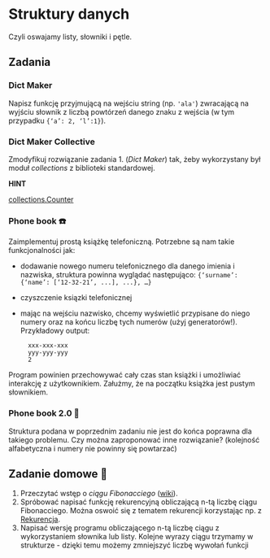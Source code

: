 # Struktury danych

Czyli oswajamy listy, słowniki i pętle.

## Zadania

### Dict Maker
Napisz funkcję przyjmującą na wejściu string (np. `'ala'`) zwracającą na wyjściu słownik
z liczbą powtórzeń danego znaku z wejścia (w tym przypadku `{‘a’: 2, ‘l’:1}`).


### Dict Maker Collective
Zmodyfikuj rozwiązanie zadania 1. (*Dict Maker*) tak, żeby wykorzystany był moduł *collections* z biblioteki standardowej.

**HINT**

[collections.Counter](https://docs.python.org/2/library/collections.html#collections.Counter)

### Phone book :phone:
Zaimplementuj prostą książkę telefoniczną. Potrzebne są nam takie funkcjonalności jak:
* dodawanie nowego numeru telefonicznego dla danego imienia i nazwiska, struktura powinna wyglądać następująco:
        `{‘surname’: {‘name’: [‘12-32-21’, ...], ...}, …}`
* czyszczenie ksiązki telefonicznej
* mając na wejściu nazwisko, chcemy wyświetlić przypisane do niego numery oraz na końcu liczbę tych numerów (użyj generatorów!). Przykładowy output:

        xxx-xxx-xxx
        yyy-yyy-yyy
        2

Program powinien przechowywać cały czas stan książki i umożliwiać interakcję z użytkownikiem.
Załużmy, że na początku książka jest pustym słownikiem.

### Phone book 2.0 :ledger:
Struktura podana w poprzednim zadaniu nie jest do końca poprawna dla takiego problemu.
Czy można zaproponować inne rozwiązanie? (kolejność alfabetyczna i numery nie powinny się powtarzać)


## Zadanie domowe :runner:

1. Przeczytać wstęp o *ciągu Fibonacciego* ([wiki](http://pl.wikipedia.org/wiki/Ci%C4%85g_Fibonacciego)).
2. Spróbować napisać funkcję rekurencyjną obliczającą n-tą liczbę ciągu Fibonacciego.
Można oswoić się z tematem rekurencji korzystając np. z [Rekurencja](http://brain.fuw.edu.pl/edu/TI:Algorytmy_i_struktury_danych/Rekurencja).
3. Napisać wersję programu obliczającego n-tą liczbę ciągu z wykorzystaniem słownika lub listy.
Kolejne wyrazy ciągu trzymamy w strukturze - dzięki temu możemy zmniejszyć liczbę wywołań funkcji
